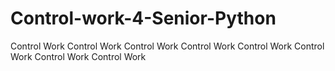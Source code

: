 # Control-work-4-Senior-Python
Control Work Control Work Control Work Control Work Control Work Control Work Control Work Control Work 

